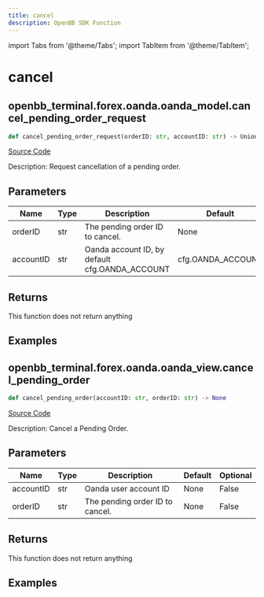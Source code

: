 ```yaml
---
title: cancel
description: OpenBB SDK Function
---
```


import Tabs from '@theme/Tabs';
import TabItem from '@theme/TabItem';

# cancel

<Tabs>
<TabItem value="model" label="Model" default>

## openbb_terminal.forex.oanda.oanda_model.cancel_pending_order_request

```python title='openbb_terminal/forex/oanda/oanda_model.py'
def cancel_pending_order_request(orderID: str, accountID: str) -> Union
```
[Source Code](https://github.com/OpenBB-finance/OpenBBTerminal/tree/main/openbb_terminal/forex/oanda/oanda_model.py#L346)

Description: Request cancellation of a pending order.

## Parameters

| Name | Type | Description | Default | Optional |
| ---- | ---- | ----------- | ------- | -------- |
| orderID | str | The pending order ID to cancel. | None | False |
| accountID | str | Oanda account ID, by default cfg.OANDA_ACCOUNT | cfg.OANDA_ACCOUNT | True |

## Returns

This function does not return anything

## Examples



</TabItem>
<TabItem value="view" label="View">

## openbb_terminal.forex.oanda.oanda_view.cancel_pending_order

```python title='openbb_terminal/forex/oanda/oanda_view.py'
def cancel_pending_order(accountID: str, orderID: str) -> None
```
[Source Code](https://github.com/OpenBB-finance/OpenBBTerminal/tree/main/openbb_terminal/forex/oanda/oanda_view.py#L202)

Description: Cancel a Pending Order.

## Parameters

| Name | Type | Description | Default | Optional |
| ---- | ---- | ----------- | ------- | -------- |
| accountID | str | Oanda user account ID | None | False |
| orderID | str | The pending order ID to cancel. | None | False |

## Returns

This function does not return anything

## Examples



</TabItem>
</Tabs>